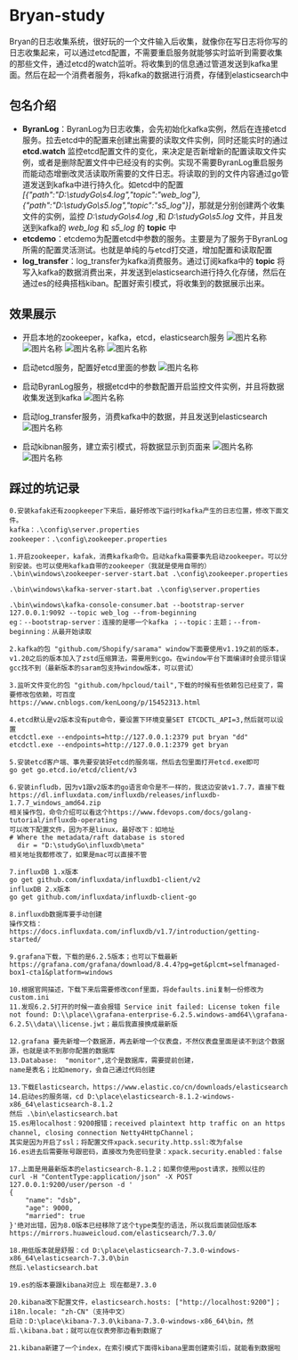 # Bryan-study
Bryan的日志收集系统，很好玩的一个文件输入后收集，就像你在写日志将你写的日志收集起来，可以通过etcd配置，不需要重启服务就能够实时监听到需要收集的那些文件，通过etcd的watch监听。将收集到的信息通过管道发送到kafka里面。然后在起一个消费者服务，将kafka的数据进行消费，存储到elasticsearch中

## 包名介绍
* **ByranLog**：ByranLog为日志收集，会先初始化kafka实例，然后在连接etcd服务。拉去etcd中的配置来创建出需要的读取文件实例，同时还能实时的通过 __etcd.watch__ 监控etcd配置文件的变化，来决定是否新增新的配置读取文件实例，或者是删除配置文件中已经没有的实例。实现不需要ByranLog重启服务而能动态增删改灵活读取所需要的文件日志。将读取的到的文件内容通过go管道发送到kafka中进行持久化。如etcd中的配置 *[{"path":"D:\\studyGo\\s4.log","topic":"web_log"},{"path":"D:\\studyGo\\s5.log","topic":"s5_log"}]*，那就是分别创建两个收集文件的实例，监控 _D:\\studyGo\\s4.log_ ,和 _D:\\studyGo\\s5.log_ 文件，并且发送到kafka的 _web_log_ 和 _s5_log_ 的 __topic__ 中  
* **etcdemo**：etcdemo为配置etcd中参数的服务。主要是为了服务于ByranLog所需的配置灵活测试。也就是单纯的与etcd打交道，增加配置和读取配置   
* **log_transfer**：log_transfer为kafka消费服务。通过订阅kafka中的 __topic__ 将写入kafka的数据消费出来，并发送到elasticsearch进行持久化存储，然后在通过es的经典搭档kiban。配置好索引模式，将收集到的数据展示出来。  

## 效果展示
* 开启本地的zookeeper，kafka，etcd，elasticsearch服务
![图片名称](https://github.com/chenjiahui-xxz/IMG/blob/main/zookeeper.png)  
![图片名称](https://github.com/chenjiahui-xxz/IMG/blob/main/kafka.png) 
![图片名称](https://github.com/chenjiahui-xxz/IMG/blob/main/etcd.png) 
![图片名称](https://github.com/chenjiahui-xxz/IMG/blob/main/elasticsearch.png) 

* 启动etcd服务，配置好etcd里面的参数
![图片名称](https://github.com/chenjiahui-xxz/IMG/blob/main/etcddemo.png)

* 启动ByranLog服务，根据etcd中的参数配置开启监控文件实例，并且将数据收集发送到kafka
![图片名称](https://github.com/chenjiahui-xxz/IMG/blob/main/runBryanLog.png)

* 启动log_transfer服务，消费kafka中的数据，并且发送到elasticsearch
![图片名称](https://github.com/chenjiahui-xxz/IMG/blob/main/runConsume.png)

* 启动kibnan服务，建立索引模式，将数据显示到页面来
![图片名称](https://github.com/chenjiahui-xxz/IMG/blob/main/kibnan.png)
![图片名称](https://github.com/chenjiahui-xxz/IMG/blob/main/kibnanShow.png)

## 踩过的坑记录
```
0.安装kafak还有zoopkeeper下来后，最好修改下运行时kafka产生的日志位置，修改下面文件。
kafka：.\config\server.properties
zookeeper：.\config\zookeeper.properties

1.开启zookeeper，kafak，消费kafka命令。启动kafka需要事先启动zookeeper。可以分别安装。也可以使用kafka自带的zookeeper（我就是使用自带的）
.\bin\windows\zookeeper-server-start.bat .\config\zookeeper.properties

.\bin\windows\kafka-server-start.bat .\config\server.properties

.\bin\windows\kafka-console-consumer.bat --bootstrap-server 127.0.0.1:9092 --topic web_log --from-beginning
eg：--bootstrap-server：连接的是哪一个kafka ；--topic：主题；--from-beginning：从最开始读取

2.kafka的包 "github.com/Shopify/sarama" window下面要使用v1.19之前的版本，
v1.20之后的版本加入了zstd压缩算法，需要用到cgo。在window平台下面编译时会提示错误gcc找不到（最新版本的saram包支持window版本，可以尝试）

3.监听文件变化的包 "github.com/hpcloud/tail",下载的时候有些依赖包已经变了，需要修改包依赖，可百度
https://www.cnblogs.com/kenLoong/p/15452313.html

4.etcd默认是v2版本没有put命令，要设置下环境变量SET ETCDCTL_API=3,然后就可以设置
etcdctl.exe --endpoints=http://127.0.0.1:2379 put bryan "dd"
etcdctl.exe --endpoints=http://127.0.0.1:2379 get bryan

5.安装etcd客户端、事先要安装好etcd的服务端，然后去包里面打开etcd.exe即可
go get go.etcd.io/etcd/client/v3

6.安装infludb，因为v1跟v2版本的go语言命令是不一样的，我这边安装v1.7.7，直接下载
https://dl.influxdata.com/influxdb/releases/influxdb-1.7.7_windows_amd64.zip
相关操作包，命令介绍可以看这个https://www.fdevops.com/docs/golang-tutorial/influxdb-operating
可以改下配置文件，因为不是linux，最好改下：如地址
# Where the metadata/raft database is stored
  dir = "D:\studyGo\influxdb\meta"
相关地址我都修改了，如果是mac可以直接不管

7.influxDB 1.x版本
go get github.com/influxdata/influxdb1-client/v2
influxDB 2.x版本
go get github.com/influxdata/influxdb-client-go

8.influxdb数据库要手动创建
操作文档：https://docs.influxdata.com/influxdb/v1.7/introduction/getting-started/

9.grafana下载，下载的是6.2.5版本；也可以下载最新
https://grafana.com/grafana/download/8.4.4?pg=get&plcmt=selfmanaged-box1-cta1&platform=windows

10.根据官网描述，下载下来后需要修改conf里面，将defaults.ini复制一份修改为custom.ini
11.发现6.2.5打开的时候一直会报错 Service init failed: License token file not found: D:\\place\\grafana-enterprise-6.2.5.windows-amd64\\grafana-6.2.5\\data\\license.jwt；最后我直接换成最新版

12.grafana 要先新增一个数据源，再去新增一个仪表盘，不然仪表盘里面是读不到这个数据源，也就是读不到那你配置的数据库
13.Database:  "monitor",这个是数据库，需要提前创建，
name是表名；比如memory，会自己通过代码创建

13.下载Elasticsearch，https://www.elastic.co/cn/downloads/elasticsearch
14.启动es的服务端，cd D:\place\elasticsearch-8.1.2-windows-x86_64\elasticsearch-8.1.2
然后 .\bin\elasticsearch.bat
15.es用localhost：9200报错；received plaintext http traffic on an https channel, closing connection Netty4HttpChannel；
其实是因为开启了ssl；将配置文件xpack.security.http.ssl:改为false
16.es进去后需要账号跟密码，直接改为免密码登录：xpack.security.enabled：false

17.上面是用最新版本的elasticsearch-8.1.2；如果你使用post请求，按照以往的
curl -H "ContentType:application/json" -X POST 127.0.0.1:9200/user/person -d '
{
	"name": "dsb",
	"age": 9000,
	"married": true
}'绝对出错，因为8.0版本已经移除了这个type类型的语法，所以我后面装回低版本
https://mirrors.huaweicloud.com/elasticsearch/7.3.0/

18.用低版本就是舒服：cd D:\place\elasticsearch-7.3.0-windows-x86_64\elasticsearch-7.3.0\bin
然后.\elasticsearch.bat

19.es的版本要跟kibana对应上 现在都是7.3.0

20.kibana改下配置文件，elasticsearch.hosts: ["http://localhost:9200"]；i18n.locale: "zh-CN"（支持中文）
启动：D:\place\kibana-7.3.0\kibana-7.3.0-windows-x86_64\bin，然后.\kibana.bat；就可以在仪表旁那边看到数据了

21.kibana新建了一个index，在索引模式下面得kibana里面创建索引后，就能看到数据啦
```
